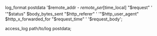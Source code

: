 log_format postdata '$remote_addr - $remote_user [$time_local] "$request" '
                                    '"$status" $body_bytes_sent "$http_referer" '
                                    '"$http_user_agent" $http_x_forwarded_for "$request_time" '
                                    '$request_body';

access_log path/to/log postdata;
